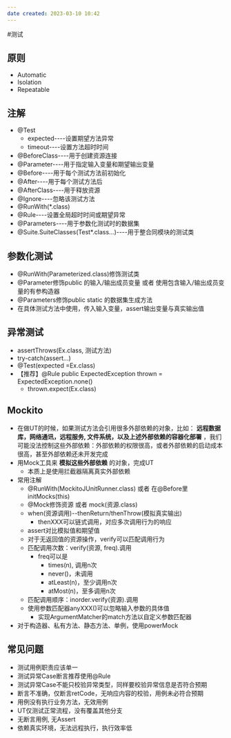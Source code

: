 ```yaml
---
date created: 2023-03-10 10:42
---
```

#测试 

## 原则

- Automatic
- Isolation
- Repeatable

## 注解

- @Test
  - expected----设置期望方法异常
  - timeout----设置方法超时时间
- @BeforeClass----用于创建资源连接
- @Parameter----用于指定输入变量和期望输出变量
- @Before----用于每个测试方法前初始化
- @After----用于每个测试方法后
- @AfterClass----用于释放资源
- @Ignore----忽略该测试方法
- @RunWith(*.class)
- @Rule----设置全局超时时间或期望异常
- @Parameters----用于参数化测试时的数据集
- @Suite.SuiteClasses(Test*.class...)----用于整合同模块的测试类

## 参数化测试

- @RunWith(Parameterized.class)修饰测试类
- @Parameter修饰public 的输入/输出成员变量 或者 使用包含输入/输出成员变量的有参构造器
- @Parameters修饰public static 的数据集生成方法
- 在具体测试方法中使用，传入输入变量，assert输出变量与真实输出值

## 异常测试

- assertThrows(Ex.class, 测试方法)
- try-catch(assert...)
- @Test(expected =Ex.class)
- 【推荐】@Rule public ExpectedException thrown = ExpectedException.none()
  - thrown.expect(Ex.class)

## Mockito

- 在做UT的时候，如果测试方法会引用很多外部依赖的对象，比如： **远程数据库，网络通讯，远程服务, 文件系统，以及上述外部依赖的容器化部署** ，我们可能没法控制这些外部依赖：外部依赖的权限很高，或者外部依赖的启动成本很高，甚至外部依赖还未开发完成
- 用Mock工具来 **模拟这些外部依赖** 的对象，完成UT
  - 本质上是使用拦截器隔离真实外部依赖
- 常用注解
  - @RunWith(MockitoJUnitRunner.class) 或者 在@Before里initMocks(this)
  - @Mock修饰资源 或者 mock(资源.class)
  - when(资源调用)--thenReturn/thenThrow(模拟真实输出)
    - thenXXX可以链式调用，对应多次调用行为的响应
  - assert对比模拟值和期望值
  - 对于无返回值的资源操作，verify可以匹配调用行为
  - 匹配调用次数：verify(资源, freq).调用
    - freq可以是
      - times(n), 调用n次
      - never()，未调用
      - atLeast(n)，至少调用n次
      - atMost(n)，至多调用n次
  - 匹配调用顺序：inorder.verify(资源).调用
  - 使用参数匹配器anyXXX()可以忽略输入参数的具体值
    - 实现ArgumentMatcher的match方法以自定义参数匹配器
- 对于构造器、私有方法、静态方法、单例，使用powerMock

## 常见问题

- 测试用例职责应该单一
- 测试异常Case断言推荐使用@Rule
- 测试异常Case不能只校验异常类型，同样要校验异常信息是否符合预期
- 断言不准确，仅断言retCode，无响应内容的校验，用例未必符合预期
- 用例没有执行业务方法，无效用例
- UT仅测试正常流程，没有覆盖其他分支
- 无断言用例, 无Assert
- 依赖真实环境，无法远程执行，执行效率低
